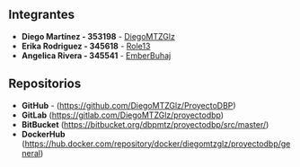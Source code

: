 ## Integrantes

* **Diego Martínez - 353198** - [DiegoMTZGlz](https://github.com/DiegoMTZGlz)
* **Erika Rodriguez - 345618** - [Role13](https://github.com/Role13)
* **Angelica Rivera - 345541** - [EmberBuhaj](https://github.com/EmberBuhaj)

## Repositorios

* **GitHub** - (https://github.com/DiegoMTZGlz/ProyectoDBP)
* **GitLab**  (https://gitlab.com/DiegoMTZGlz/proyectodbp)
* **BitBucket** (https://bitbucket.org/dbpmtz/proyectodbp/src/master/)
* **DockerHub** (https://hub.docker.com/repository/docker/diegomtzglz/proyectodbp/general)